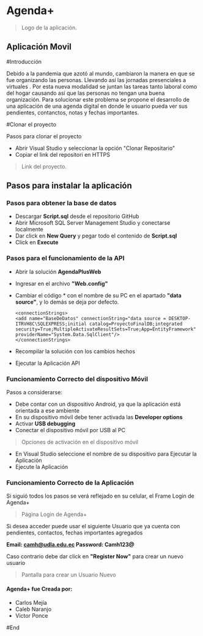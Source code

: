﻿# Agenda+

> Logo de la aplicación.
## Aplicación Movil
#Introducción

Debido a la pandemia que azotó al mundo, cambiaron la manera en que se fue organizando las personas. Llevando así las jornadas
presenciales a virtuales . Por esta nueva modalidad se juntan las tareas tanto laboral como del hogar causando así que las personas
no tengan una buena organización. Para solucionar este problema se propone el desarrollo de una aplicación de una agenda digital en
donde le usuario pueda ver sus pendientes, contanctos, notas y fechas importantes.

#Clonar el proyecto

Pasos para clonar el proyecto

- Abrir Visual Studio y seleccionar la opción "Clonar Repositario"
- Copiar el link del repositori en HTTPS

> Link del proyecto.
## Pasos para instalar la aplicación
### Pasos para obtener la base de datos
- Descargar **Script.sql** desde el repositorio GitHub
- Abrir Microsoft SQL Server Management Studio y conectarse localmente
- Dar click en  **New Query** y pegar todo el contenido de **Script.sql**
- Click en **Execute**
### Pasos para el funcionamiento de la API
- Abrir la solución **AgendaPlusWeb**
- Ingresar en el archivo **"Web.config"**
- Cambiar el código \*<connectionString> con el nombre de su PC en el apartado **"data source"**, y lo demás se deja por defecto.

      <connectionStrings>
      <add name="BaseDeDatos" connectionString="data source = DESKTOP-ITRVH8C\SQLEXPRESS;initial catalog=ProyectoFinalDB;integrated security=True;MultipleActivateResultSets=True;App=EntityFramework" providerName="System.Data.SqlClient"/>
      </connectionStrings>
- Recompilar la solución con los cambios hechos
- Ejecutar la Aplicación API
### Funcionamiento Correcto del dispositivo Móvil
Pasos a considerarse:

- Debe contar con un dispositivo Android, ya que la aplicación está orientada a ese ambiente
- En su dispositivo móvil debe tener activada las **Developer options**
- Activar **USB debugging**
- Conectar el dispositivo móvil por USB al PC

> Opciones de activación en el dispositivo móvil

- En Visual Studio seleccione el nombre de su dispositivo para Ejecutar la Aplicación
- Ejecute la Aplicación
### Funcionamiento Correcto de la Aplicación
Si siguió todos los pasos se verá reflejado en su celular, el Frame Login de Agenda+

> Página Login de Agenda+

Si desea acceder puede usar el siguiente Usuario que ya cuenta con pendientes, contactos, fechas importantes agregados

**Email: camh@udla.edu.ec
Password: Camh123@**

Caso contrario debe dar click en **"Register Now"** para crear un nuevo usuario

> Pantalla para crear un Usuario Nuevo
#### Agenda+ fue Creada por:
- Carlos Mejía
- Caleb Naranjo
- Victor Ponce

#End
